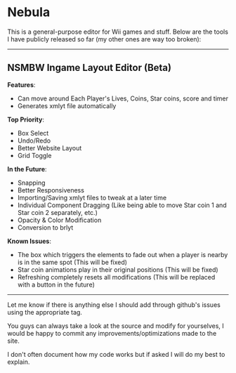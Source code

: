 # Nebula
This is a general-purpose editor for Wii games and stuff.
Below are the tools I have publicly released so far (my other ones are way too broken):

---
## **NSMBW Ingame Layout Editor** (Beta)
**Features**:
* Can move around Each Player's Lives, Coins, Star coins, score and timer
* Generates xmlyt file automatically

**Top Priority**:
* Box Select
* Undo/Redo
* Better Website Layout
* Grid Toggle

**In the Future**:
* Snapping
* Better Responsiveness
* Importing/Saving xmlyt files to tweak at a later time
* Individual Component Dragging (Like being able to move Star coin 1 and Star coin 2 separately, etc.)
* Opacity & Color Modification
* Conversion to brlyt

**Known Issues**:
* The box which triggers the elements to fade out when a player is nearby is in the same spot (This will be fixed)
* Star coin animations play in their original positions (This will be fixed)
* Refreshing completely resets all modifications (This will be replaced with a button in the future)

---
Let me know if there is anything else I should add through github's issues using the appropriate tag.

You guys can always take a look at the source and modify for yourselves, I would be happy to commit any improvements/optimizations made to the site.

I don't often document how my code works but if asked I will do my best to explain.
